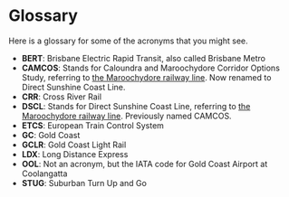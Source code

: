 # Glossary
Here is a glossary for some of the acronyms that you might see.

- **BERT**: Brisbane Electric Rapid Transit, also called Brisbane Metro
- **CAMCOS**: Stands for Caloundra and Maroochydore Corridor Options Study, referring to [the Maroochydore railway line](https://en.wikipedia.org/wiki/Maroochydore_railway_line). Now renamed to Direct Sunshine Coast Line.
- **CRR**: Cross River Rail
- **DSCL**: Stands for Direct Sunshine Coast Line, referring to [the Maroochydore railway line](https://en.wikipedia.org/wiki/Maroochydore_railway_line). Previously named CAMCOS. 
- **ETCS**: European Train Control System
- **GC**: Gold Coast
- **GCLR**: Gold Coast Light Rail
- **LDX**: Long Distance Express
- **OOL**: Not an acronym, but the IATA code for Gold Coast Airport at Coolangatta
- **STUG**: Suburban Turn Up and Go
